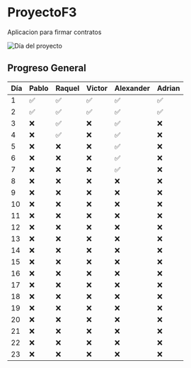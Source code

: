 # ProyectoF3
Aplicacion para firmar contratos


![Día del proyecto](https://img.shields.io/badge/D%C3%ADa-5-blue?style=for-the-badge)

## Progreso General

| Día | Pablo     | Raquel    | Victor    | Alexander  | Adrian    |
|-----|-----------|-----------|-----------|------------|-----------|
| 1   | ✅        | ✅        | ✅        | ✅         | ✅        |
| 2   | ✅        | ✅        | ✅        | ✅         | ✅        |
| 3   | ❌        |✅         | ❌        | ✅         | ❌        |
| 4   | ❌        | ✅        | ❌        | ✅         | ❌        |
| 5   | ❌        | ❌        | ❌        | ✅         | ❌        |
| 6   | ❌        | ❌        | ❌        | ✅         | ❌        |
| 7   | ❌        | ❌        | ❌        | ✅         | ❌        |
| 8   | ❌        | ❌        | ❌        | ❌         | ❌        |
| 9   | ❌        | ❌        | ❌        | ❌         | ❌        |
| 10  | ❌        | ❌        | ❌        | ❌         | ❌        |
| 11  | ❌        | ❌        | ❌        | ❌         | ❌        |
| 12  | ❌        | ❌        | ❌        | ❌         | ❌        |
| 13  | ❌        | ❌        | ❌        | ❌         | ❌        |
| 14  | ❌        | ❌        | ❌        | ❌         | ❌        |
| 15  | ❌        | ❌        | ❌        | ❌         | ❌        |
| 16  | ❌        | ❌        | ❌        | ❌         | ❌        |
| 17  | ❌        | ❌        | ❌        | ❌         | ❌        |
| 18  | ❌        | ❌        | ❌        | ❌         | ❌        |
| 19  | ❌        | ❌        | ❌        | ❌         | ❌        |
| 20  | ❌        | ❌        | ❌        | ❌         | ❌        |
| 21  | ❌        | ❌        | ❌        | ❌         | ❌        |
| 22  | ❌        | ❌        | ❌        | ❌         | ❌        |
| 23  | ❌        | ❌        | ❌        | ❌         | ❌        |

